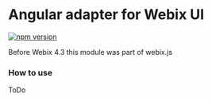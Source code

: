 Angular adapter for Webix UI
==========================

[![npm version](https://badge.fury.io/js/angular-webix.svg)](https://badge.fury.io/js/angular-webix)

Before Webix 4.3 this module was part of webix.js

### How to use

ToDo